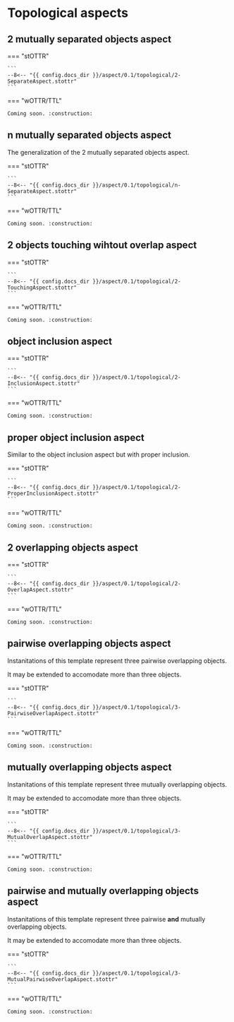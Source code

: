 # Topological aspects


## 2 mutually separated objects aspect


=== "stOTTR"

    ```
    --8<-- "{{ config.docs_dir }}/aspect/0.1/topological/2-SeparateAspect.stottr"
    ```
    
=== "wOTTR/TTL"

    Coming soon. :construction:


## n mutually separated objects aspect

The generalization of the 2 mutually separated objects aspect.

=== "stOTTR"

    ```
    --8<-- "{{ config.docs_dir }}/aspect/0.1/topological/n-SeparateAspect.stottr"
    ```
    
=== "wOTTR/TTL"

    Coming soon. :construction:

## 2 objects touching wihtout overlap aspect

=== "stOTTR"

    ```
    --8<-- "{{ config.docs_dir }}/aspect/0.1/topological/2-TouchingAspect.stottr"
    ```
    
=== "wOTTR/TTL"

    Coming soon. :construction:

## object inclusion aspect

=== "stOTTR"

    ```
    --8<-- "{{ config.docs_dir }}/aspect/0.1/topological/2-InclusionAspect.stottr"
    ```
    
=== "wOTTR/TTL"

    Coming soon. :construction:

## proper object inclusion aspect

Similar to the object inclusion aspect but with proper inclusion.

=== "stOTTR"

    ```
    --8<-- "{{ config.docs_dir }}/aspect/0.1/topological/2-ProperInclusionAspect.stottr"
    ```
    
=== "wOTTR/TTL"

    Coming soon. :construction:

## 2 overlapping objects aspect

=== "stOTTR"

    ```
    --8<-- "{{ config.docs_dir }}/aspect/0.1/topological/2-OverlapAspect.stottr"
    ```
    
=== "wOTTR/TTL"

    Coming soon. :construction:



## pairwise overlapping objects aspect

Instanitations of this template represent three pairwise overlapping objects.

It may be extended to accomodate more than three objects.

=== "stOTTR"

    ```
    --8<-- "{{ config.docs_dir }}/aspect/0.1/topological/3-PairwiseOverlapAspect.stottr"
    ```
    
=== "wOTTR/TTL"

    Coming soon. :construction:

## mutually overlapping objects aspect

Instanitations of this template represent three mutually overlapping objects.

It may be extended to accomodate more than three objects.

=== "stOTTR"

    ```
    --8<-- "{{ config.docs_dir }}/aspect/0.1/topological/3-MutualOverlapAspect.stottr"
    ```
    
=== "wOTTR/TTL"

    Coming soon. :construction:

## pairwise and mutually overlapping objects aspect

Instanitations of this template represent three pairwise **and** mutually overlapping objects.

It may be extended to accomodate more than three objects.

=== "stOTTR"

    ```
    --8<-- "{{ config.docs_dir }}/aspect/0.1/topological/3-MutualPairwiseOverlapAspect.stottr"
    ```
    
=== "wOTTR/TTL"

    Coming soon. :construction:

